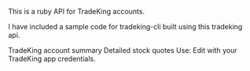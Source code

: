 This is a ruby API for TradeKing accounts.

I have included a sample code for tradeking-cli built using this tradeking api.

TradeKing account summary
Detailed stock quotes
Use: Edit with your TradeKing app credentials.

